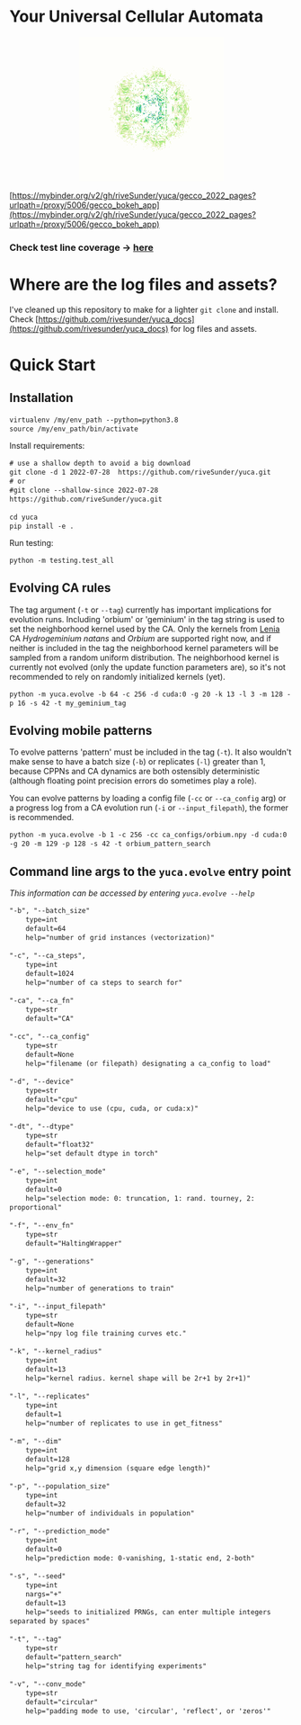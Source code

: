 # Your Universal Cellular Automata

<p align="center">
<img src="assets/readme/frog_race.gif">
</p>

[https://mybinder.org/v2/gh/riveSunder/yuca/gecco_2022_pages?urlpath=/proxy/5006/gecco_bokeh_app](https://mybinder.org/v2/gh/riveSunder/yuca/gecco_2022_pages?urlpath=/proxy/5006/gecco_bokeh_app)

### Check test line coverage -> [here](coverage.txt) 

# Where are the log files and assets?

I've cleaned up this repository to make for a lighter `git clone` and install. Check [https://github.com/rivesunder/yuca_docs](https://github.com/rivesunder/yuca_docs) for log files and assets.

# Quick Start

## Installation

```
virtualenv /my/env_path --python=python3.8
source /my/env_path/bin/activate 
```
Install requirements:

```
# use a shallow depth to avoid a big download 
git clone -d 1 2022-07-28  https://github.com/riveSunder/yuca.git
# or
#git clone --shallow-since 2022-07-28  https://github.com/riveSunder/yuca.git

cd yuca
pip install -e .
```

Run testing:

```
python -m testing.test_all

```


## Evolving CA rules

The tag argument (`-t` or `--tag`) currently has important implications for evolution runs. Including 'orbium' or 'geminium' in the tag string is used to set the neighborhood kernel used by the CA. Only the kernels from [Lenia](https://arxiv.org/abs/1812.05433) CA _Hydrogeminium natans_ and _Orbium_ are supported right now, and if neither is included in the tag the neighborhood kernel parameters will be sampled from a random uniform distribution. The neighborhood kernel is currently not evolved (only the update function parameters are), so it's not recommended to rely on randomly initialized kernels (yet). 

```
python -m yuca.evolve -b 64 -c 256 -d cuda:0 -g 20 -k 13 -l 3 -m 128 -p 16 -s 42 -t my_geminium_tag
```

## Evolving mobile patterns

To evolve patterns 'pattern' must be included in the tag (`-t`). It also wouldn't make sense to have a batch size (`-b`) or replicates (`-l`) greater than 1, because CPPNs and CA dynamics are both ostensibly deterministic (although floating point precision errors do sometimes play a role).

You can evolve patterns by loading a config file (`-cc` or `--ca_config` arg) or a progress log from a CA evolution run (`-i` or `--input_filepath`), the former is recommended. 

```
python -m yuca.evolve -b 1 -c 256 -cc ca_configs/orbium.npy -d cuda:0 -g 20 -m 129 -p 128 -s 42 -t orbium_pattern_search
```

## Command line args to the `yuca.evolve` entry point

_This information can be accessed by entering `yuca.evolve --help`_

```
"-b", "--batch_size"
    type=int 
    default=64
    help="number of grid instances (vectorization)"

"-c", "--ca_steps", 
    type=int
    default=1024 
    help="number of ca steps to search for"

"-ca", "--ca_fn"
    type=str
    default="CA"

"-cc", "--ca_config"
    type=str
    default=None
    help="filename (or filepath) designating a ca_config to load"

"-d", "--device"
    type=str
    default="cpu"
    help="device to use (cpu, cuda, or cuda:x)"

"-dt", "--dtype"
    type=str 
    default="float32"
    help="set default dtype in torch"

"-e", "--selection_mode"
    type=int
    default=0
    help="selection mode: 0: truncation, 1: rand. tourney, 2: proportional"

"-f", "--env_fn"
    type=str
    default="HaltingWrapper"

"-g", "--generations"
    type=int
    default=32
    help="number of generations to train"

"-i", "--input_filepath"
    type=str
    default=None
    help="npy log file training curves etc."

"-k", "--kernel_radius"
    type=int
    default=13
    help="kernel radius. kernel shape will be 2r+1 by 2r+1)"

"-l", "--replicates" 
    type=int
    default=1
    help="number of replicates to use in get_fitness"

"-m", "--dim"
    type=int
    default=128
    help="grid x,y dimension (square edge length)"

"-p", "--population_size"
    type=int
    default=32
    help="number of individuals in population"

"-r", "--prediction_mode"
    type=int
    default=0
    help="prediction mode: 0-vanishing, 1-static end, 2-both"

"-s", "--seed"
    type=int
    nargs="+"
    default=13
    help="seeds to initialized PRNGs, can enter multiple integers separated by spaces"

"-t", "--tag"
    type=str
    default="pattern_search"
    help="string tag for identifying experiments"

"-v", "--conv_mode"
    type=str
    default="circular"
    help="padding mode to use, 'circular', 'reflect', or 'zeros'"
```
